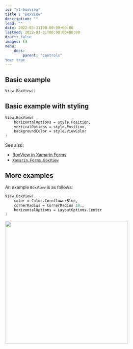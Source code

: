 ```yaml
---
id: "v1-boxview"
title : "BoxView"
description: ""
lead: ""
date: 2022-03-31T00:00:00+00:00
lastmod: 2022-03-31T00:00:00+00:00
draft: false
images: []
menu:
    docs:
        parent: "controls"
toc: true
---
```


## Basic example

```fs
View.BoxView()
```

## Basic example with styling

```fs
View.BoxView(
    horizontalOptions = style.Position,
    verticalOptions = style.Position,
    backgroundColor = style.ViewColor
)
```

See also:

* [BoxView in Xamarin Forms](https://docs.microsoft.com/en-us/xamarin/xamarin-forms/user-interface/BoxView)
* [`Xamarin.Forms.BoxView`](https://docs.microsoft.com/en-us/dotnet/api/Xamarin.Forms.BoxView)

## More examples

An example `BoxView` is as follows:

```fs
View.BoxView(
    color = Color.CornflowerBlue,
    cornerRadius = CornerRadius 10.,
    horizontalOptions = LayoutOptions.Center
)
```

<img src="https://user-images.githubusercontent.com/6429007/60753625-c1377b80-9fd5-11e9-91cc-eaef04a372cf.png" width="400">
